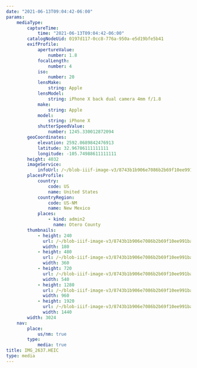 ```yaml
---
date: "2021-06-13T09:04:42-06:00"
params:
    mediaType:
        captureTime:
            time: "2021-06-13T09:04:42-06:00"
        catalogNodeUid: 0197d117-0cc8-776a-950a-e5d19bfe5b41
        exifProfile:
            apertureValue:
                number: 1.8
            focalLength:
                number: 4
            iso:
                number: 20
            lensMake:
                string: Apple
            lensModel:
                string: iPhone X back dual camera 4mm f/1.8
            make:
                string: Apple
            model:
                string: iPhone X
            shutterSpeedValue:
                number: 1245.330012872094
        geoCoordinates:
            elevation: 2592.0689842476913
            latitude: 32.96786111111111
            longitude: -105.74988611111111
        height: 4032
        imageService:
            infoUrl: /~/blob-iiif-image-v3/8743b1b906e7086b2b69f10ee991badda701e3d6d2d6e770521700d902fc6091/info.json
        placesProfile:
            country:
                code: US
                name: United States
            countryRegion:
                code: US-NM
                name: New Mexico
            places:
                - kind: admin2
                  name: Otero County
        thumbnails:
            - height: 240
              url: /~/blob-iiif-image-v3/8743b1b906e7086b2b69f10ee991badda701e3d6d2d6e770521700d902fc6091/full/180%2C240/0/default.jpg
              width: 180
            - height: 480
              url: /~/blob-iiif-image-v3/8743b1b906e7086b2b69f10ee991badda701e3d6d2d6e770521700d902fc6091/full/360%2C480/0/default.jpg
              width: 360
            - height: 720
              url: /~/blob-iiif-image-v3/8743b1b906e7086b2b69f10ee991badda701e3d6d2d6e770521700d902fc6091/full/540%2C720/0/default.jpg
              width: 540
            - height: 1280
              url: /~/blob-iiif-image-v3/8743b1b906e7086b2b69f10ee991badda701e3d6d2d6e770521700d902fc6091/full/960%2C1280/0/default.jpg
              width: 960
            - height: 1920
              url: /~/blob-iiif-image-v3/8743b1b906e7086b2b69f10ee991badda701e3d6d2d6e770521700d902fc6091/full/1440%2C1920/0/default.jpg
              width: 1440
        width: 3024
    nav:
        place:
            us/nm: true
        type:
            media: true
title: IMG_2637.HEIC
type: media
---
```

